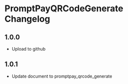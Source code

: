 # PromptPayQRCodeGenerate Changelog

## 1.0.0

- Upload to github

## 1.0.1

- Update document to promptpay_qrcode_generate